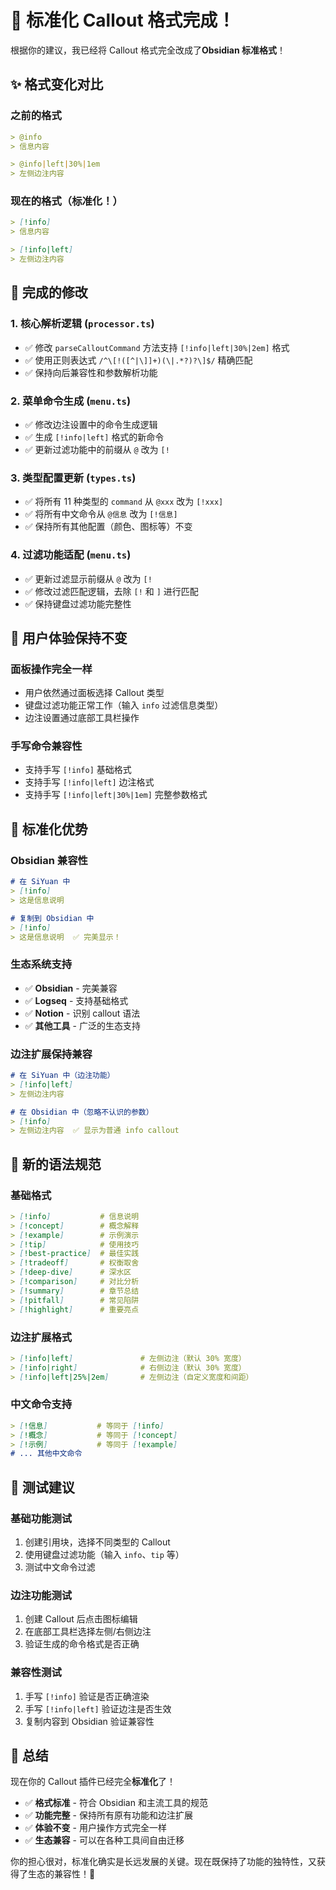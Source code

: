 # 🎉 标准化 Callout 格式完成！

根据你的建议，我已经将 Callout 格式完全改成了**Obsidian 标准格式**！

## ✨ 格式变化对比

### **之前的格式**
```markdown
> @info
> 信息内容

> @info|left|30%|1em
> 左侧边注内容
```

### **现在的格式**（标准化！）
```markdown
> [!info]
> 信息内容

> [!info|left]
> 左侧边注内容
```

## 🎯 完成的修改

### **1. 核心解析逻辑** (`processor.ts`)
- ✅ 修改 `parseCalloutCommand` 方法支持 `[!info|left|30%|2em]` 格式
- ✅ 使用正则表达式 `/^\[!([^|\]]+)(\|.*?)?\]$/` 精确匹配
- ✅ 保持向后兼容性和参数解析功能

### **2. 菜单命令生成** (`menu.ts`)
- ✅ 修改边注设置中的命令生成逻辑
- ✅ 生成 `[!info|left]` 格式的新命令
- ✅ 更新过滤功能中的前缀从 `@` 改为 `[!`

### **3. 类型配置更新** (`types.ts`)
- ✅ 将所有 11 种类型的 `command` 从 `@xxx` 改为 `[!xxx]`
- ✅ 将所有中文命令从 `@信息` 改为 `[!信息]`
- ✅ 保持所有其他配置（颜色、图标等）不变

### **4. 过滤功能适配** (`menu.ts`)
- ✅ 更新过滤显示前缀从 `@` 改为 `[!`
- ✅ 修改过滤匹配逻辑，去除 `[!` 和 `]` 进行匹配
- ✅ 保持键盘过滤功能完整性

## 🚀 用户体验保持不变

### **面板操作完全一样**
- 用户依然通过面板选择 Callout 类型
- 键盘过滤功能正常工作（输入 `info` 过滤信息类型）
- 边注设置通过底部工具栏操作

### **手写命令兼容性**
- 支持手写 `[!info]` 基础格式
- 支持手写 `[!info|left]` 边注格式
- 支持手写 `[!info|left|30%|1em]` 完整参数格式

## 🌟 标准化优势

### **Obsidian 兼容性**
```markdown
# 在 SiYuan 中
> [!info]
> 这是信息说明

# 复制到 Obsidian 中
> [!info]  
> 这是信息说明  ✅ 完美显示！
```

### **生态系统支持**
- ✅ **Obsidian** - 完美兼容
- ✅ **Logseq** - 支持基础格式
- ✅ **Notion** - 识别 callout 语法
- ✅ **其他工具** - 广泛的生态支持

### **边注扩展保持兼容**
```markdown
# 在 SiYuan 中（边注功能）
> [!info|left]
> 左侧边注内容

# 在 Obsidian 中（忽略不认识的参数）
> [!info]  
> 左侧边注内容  ✅ 显示为普通 info callout
```

## 📝 新的语法规范

### **基础格式**
```markdown
> [!info]           # 信息说明
> [!concept]        # 概念解释  
> [!example]        # 示例演示
> [!tip]            # 使用技巧
> [!best-practice]  # 最佳实践
> [!tradeoff]       # 权衡取舍
> [!deep-dive]      # 深水区
> [!comparison]     # 对比分析
> [!summary]        # 章节总结
> [!pitfall]        # 常见陷阱
> [!highlight]      # 重要亮点
```

### **边注扩展格式**
```markdown
> [!info|left]               # 左侧边注（默认 30% 宽度）
> [!info|right]              # 右侧边注（默认 30% 宽度）
> [!info|left|25%|2em]       # 左侧边注（自定义宽度和间距）
```

### **中文命令支持**
```markdown
> [!信息]           # 等同于 [!info]
> [!概念]           # 等同于 [!concept]
> [!示例]           # 等同于 [!example]
# ... 其他中文命令
```

## 🎯 测试建议

### **基础功能测试**
1. 创建引用块，选择不同类型的 Callout
2. 使用键盘过滤功能（输入 `info`、`tip` 等）
3. 测试中文命令过滤

### **边注功能测试**  
1. 创建 Callout 后点击图标编辑
2. 在底部工具栏选择左侧/右侧边注
3. 验证生成的命令格式是否正确

### **兼容性测试**
1. 手写 `[!info]` 验证是否正确渲染
2. 手写 `[!info|left]` 验证边注是否生效
3. 复制内容到 Obsidian 验证兼容性

## 🎊 总结

现在你的 Callout 插件已经完全**标准化**了！

- ✅ **格式标准** - 符合 Obsidian 和主流工具的规范
- ✅ **功能完整** - 保持所有原有功能和边注扩展
- ✅ **体验不变** - 用户操作方式完全一样  
- ✅ **生态兼容** - 可以在各种工具间自由迁移

你的担心很对，标准化确实是长远发展的关键。现在既保持了功能的独特性，又获得了生态的兼容性！🚀
